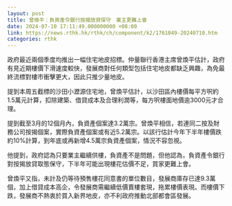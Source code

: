 ```yaml
---
layout: post
title: 曾煥平：負資產令銀行按揭放貸保守　業主更難上會
date: 2024-07-10 17:11:49.000000000 +08:00
link: https://news.rthk.hk/rthk/ch/component/k2/1761049-20240710.htm
categories: rthk
---
```


政府最近兩個季度均推出一幅住宅地皮招標。仲量聯行香港主席曾煥平估計，政府有見近期樓價下滑速度較快，發展商對任何類型包括住宅地皮都缺乏興趣，為免最終流標對樓市衝擊更大，因此只推少量地皮。

提到本周五截標的沙田小瀝源住宅地，曾煥平估計，以沙田區內樓價每平方呎約1.5萬元計算，扣除建築、借貸成本及合理利潤等，每方呎樓面地價逾3000元才合理。

提到截至3月的12個月內，負資產個案達3.2萬宗。曾煥平相信，若連同二按及財務公司按揭個案，實際負資產個案或有近5.2萬宗。以該行估計今年下半年樓價跌約10%計算，到年底或再新增4.5萬宗負資產個案，情況不容忽視。

他提到，政府認為只要業主繼續供樓，負資產不是問題，但他認為，負資產令銀行對按揭放貸取態保守，下半年可能出現樓花估價不足，買家更難上會。

曾煥平又指，未計及仍等待預售樓花同意書的單位數目，發展商庫存已達9.3萬個，加上借貸成本高企，令發展商需繼續低價賣樓套現，拖累樓價表現。而樓價下跌，發展商不熱衷於買入新界地皮，亦不利政府推動北部都會區發展。
